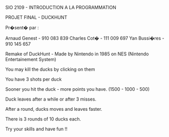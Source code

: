 SIO 2109 - INTRODUCTION A LA PROGRAMMATION

PROJET FINAL - DUCKHUNT

Pr�sent� par : 

Arnaud Genest - 910 083 839 
Charles Cot� - 111 009 697
Yan Bussi�res - 910 145 657


Remake of DuckHunt - Made by Nintendo in 1985 on NES (Nintendo Entertainement System)

You may kill the ducks by clicking on them 

You have 3 shots per duck

Sooner you hit the duck - more points you have. (1500 - 1000 - 500) 


Duck leaves after a while or after 3 misses. 

After a round, ducks moves and leaves faster. 

There is 3 rounds of 10 ducks each.


Try your skills and have fun !!
